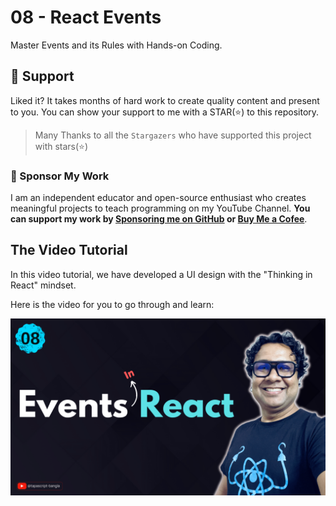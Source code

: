 # 08 - React Events

Master Events and its Rules with Hands-on Coding.

## 🫶 Support
Liked it? It takes months of hard work to create quality content and present to you. You can show your support to me with a STAR(⭐) to this repository.

> Many Thanks to all the `Stargazers` who have supported this project with stars(⭐)

### 🤝 Sponsor My Work
I am an independent educator and open-source enthusiast who creates meaningful projects to teach programming on my YouTube Channel. **You can support my work by [Sponsoring me on GitHub](https://github.com/sponsors/atapas) or [Buy Me a Cofee](https://buymeacoffee.com/tapasadhikary)**.

## The Video Tutorial
In this video tutorial, we have developed a UI design with the "Thinking in React" mindset.

Here is the video for you to go through and learn:

[![08-events](./banner.png)](https://www.youtube.com/watch?v=fPBW7Pn6O38&list=PLRFcjW6Dq28m95keSmOdGxvQqFvKsNwri&index=9 "Video")


